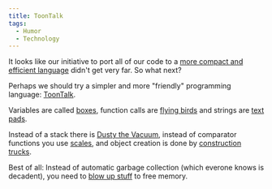 ```yaml
---
title: ToonTalk
tags:
  - Humor
  - Technology
---
```


It looks like our initiative to port all of our code to a [more compact and efficient language](http://www.muppetlabs.com/~breadbox/bf/) didn't get very far. So what next?

Perhaps we should try a simpler and more "friendly" programming language: [ToonTalk](http://www.toontalk.com/).

Variables are called [boxes](http://www.toontalk.com/English/box.htm), function calls are [flying birds](http://www.toontalk.com/English/bird.htm) and strings are [text pads](http://www.toontalk.com/English/text.htm).

Instead of a stack there is [Dusty the Vacuum](http://www.toontalk.com/English/dusty.htm), instead of comparator functions you use [scales](http://www.toontalk.com/English/scale.htm), and object creation is done by [construction trucks](http://www.toontalk.com/English/truck.htm).

Best of all: Instead of automatic garbage collection (which everone knows is decadent), you need to [blow up stuff](http://www.toontalk.com/English/bomb.htm) to free memory.
